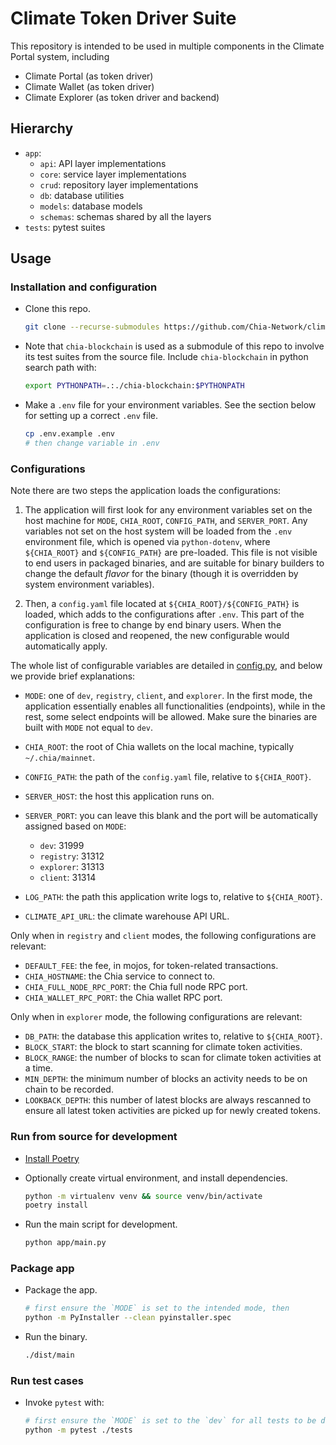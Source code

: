# Climate Token Driver Suite

This repository is intended to be used in multiple components in the Climate Portal system, including

- Climate Portal (as token driver)
- Climate Wallet (as token driver)
- Climate Explorer (as token driver and backend)

## Hierarchy

- `app`:
    - `api`: API layer implementations
    - `core`: service layer implementations
    - `crud`: repository layer implementations
    - `db`: database utilities
    - `models`: database models
    - `schemas`: schemas shared by all the layers
- `tests`: pytest suites

## Usage

### Installation and configuration

- Clone this repo.

  ```sh
  git clone --recurse-submodules https://github.com/Chia-Network/climate-token-driver.git
  ```

- Note that `chia-blockchain` is used as a submodule of this repo to involve its test suites from the source file.
  Include `chia-blockchain` in python search path with:

  ```sh
  export PYTHONPATH=.:./chia-blockchain:$PYTHONPATH
  ```

- Make a `.env` file for your environment variables.
  See the section below for setting up a correct `.env` file.

  ```sh
  cp .env.example .env
  # then change variable in .env
  ```

### Configurations

Note there are two steps the application loads the configurations:
1. The application will first look for any environment variables set on the host machine for `MODE`, `CHIA_ROOT`, `CONFIG_PATH`, and `SERVER_PORT`.
   Any variables not set on the host system will be loaded from the `.env` environment file, which is opened via `python-dotenv`, where `${CHIA_ROOT}` 
   and `${CONFIG_PATH}` are pre-loaded. This file is not visible to end users in packaged binaries, and are suitable for binary builders to change the 
   default *flavor* for the binary (though it is overridden by system environment variables).

1. Then, a `config.yaml` file located at `${CHIA_ROOT}/${CONFIG_PATH}` is loaded, which adds to the configurations after `.env`.
   This part of the configuration is free to change by end binary users.
   When the application is closed and reopened, the new configurable would automatically apply.

The whole list of configurable variables are detailed in [config.py](app/config.py), and below we provide brief explanations:

- `MODE`: one of `dev`, `registry`, `client`, and `explorer`.
          In the first mode, the application essentially enables all functionalities (endpoints), while in the rest, some select endpoints will be allowed.
          Make sure the binaries are built with `MODE` not equal to `dev`.

- `CHIA_ROOT`: the root of Chia wallets on the local machine, typically `~/.chia/mainnet`.
- `CONFIG_PATH`: the path of the `config.yaml` file, relative to `${CHIA_ROOT}`.
- `SERVER_HOST`: the host this application runs on.
- `SERVER_PORT`: you can leave this blank and the port will be automatically assigned based on `MODE`:
  - `dev`: 31999
  - `registry`: 31312
  - `explorer`: 31313
  - `client`: 31314

- `LOG_PATH`: the path this application write logs to, relative to `${CHIA_ROOT}`.
- `CLIMATE_API_URL`: the climate warehouse API URL.

Only when in `registry` and `client` modes, the following configurations are relevant:

- `DEFAULT_FEE`: the fee, in mojos, for token-related transactions.
- `CHIA_HOSTNAME`: the Chia service to connect to.
- `CHIA_FULL_NODE_RPC_PORT`: the Chia full node RPC port.
- `CHIA_WALLET_RPC_PORT`: the Chia wallet RPC port.

Only when in `explorer` mode, the following configurations are relevant:

- `DB_PATH`: the database this application writes to, relative to `${CHIA_ROOT}`.
- `BLOCK_START`: the block to start scanning for climate token activities.
- `BLOCK_RANGE`: the number of blocks to scan for climate token activities at a time.
- `MIN_DEPTH`: the minimum number of blocks an activity needs to be on chain to be recorded.
- `LOOKBACK_DEPTH`: this number of latest blocks are always rescanned to ensure all latest token activities are picked up for newly created tokens.

### Run from source for development

- [Install Poetry](https://python-poetry.org/docs/)

- Optionally create virtual environment, and install dependencies.

  ```sh
  python -m virtualenv venv && source venv/bin/activate
  poetry install
  ```

- Run the main script for development.

  ```sh
  python app/main.py
  ```

### Package app

- Package the app.
  ```sh
  # first ensure the `MODE` is set to the intended mode, then
  python -m PyInstaller --clean pyinstaller.spec
  ```

- Run the binary.
  ```sh
  ./dist/main
  ```

### Run test cases
- Invoke `pytest` with:
  ```sh
  # first ensure the `MODE` is set to the `dev` for all tests to be discoverable, then
  python -m pytest ./tests
  ```
